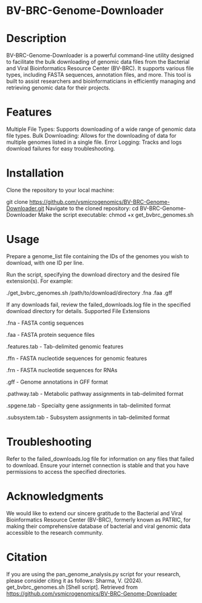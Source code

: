 # BV-BRC-Genome-Downloader
# Description
BV-BRC-Genome-Downloader is a powerful command-line utility designed to facilitate the bulk downloading of genomic data files from the Bacterial and Viral Bioinformatics Resource Center (BV-BRC). It supports various file types, including FASTA sequences, annotation files, and more. This tool is built to assist researchers and bioinformaticians in efficiently managing and retrieving genomic data for their projects.

# Features
Multiple File Types: Supports downloading of a wide range of genomic data file types.
Bulk Downloading: Allows for the downloading of data for multiple genomes listed in a single file.
Error Logging: Tracks and logs download failures for easy troubleshooting.

# Installation
Clone the repository to your local machine:

git clone https://github.com/vsmicrogenomics/BV-BRC-Genome-Downloader.git
Navigate to the cloned repository:
cd BV-BRC-Genome-Downloader
Make the script executable:
chmod +x get_bvbrc_genomes.sh

# Usage
Prepare a genome_list file containing the IDs of the genomes you wish to download, with one ID per line.

Run the script, specifying the download directory and the desired file extension(s). For example:

./get_bvbrc_genomes.sh /path/to/download/directory .fna .faa .gff

If any downloads fail, review the failed_downloads.log file in the specified download directory for details.
Supported File Extensions

.fna - FASTA contig sequences

.faa - FASTA protein sequence files

.features.tab - Tab-delimited genomic features

.ffn - FASTA nucleotide sequences for genomic features

.frn - FASTA nucleotide sequences for RNAs

.gff - Genome annotations in GFF format

.pathway.tab - Metabolic pathway assignments in tab-delimited format

.spgene.tab - Specialty gene assignments in tab-delimited format

.subsystem.tab - Subsystem assignments in tab-delimited format

# Troubleshooting
Refer to the failed_downloads.log file for information on any files that failed to download. Ensure your internet connection is stable and that you have permissions to access the specified directories.

# Acknowledgments
We would like to extend our sincere gratitude to the Bacterial and Viral Bioinformatics Resource Center (BV-BRC), formerly known as PATRIC, for making their comprehensive database of bacterial and viral genomic data accessible to the research community.

# Citation
If you are using the pan_genome_analysis.py script for your research, please consider citing it as follows:
Sharma, V. (2024). get_bvbrc_genomes.sh [Shell script]. Retrieved from https://github.com/vsmicrogenomics/BV-BRC-Genome-Downloader
